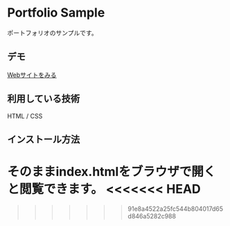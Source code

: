 Portfolio Sample
====

ポートフォリオのサンプルです。

## デモ
[Webサイトをみる](https://shalonyan-portfolio-sample.herokuapp.com/)

## 利用している技術
HTML / CSS

## インストール方法
そのままindex.htmlをブラウザで開くと閲覧できます。
<<<<<<< HEAD
=======

>>>>>>> 91e8a4522a25fc544b804017d65d846a5282c988
